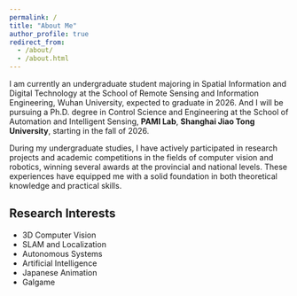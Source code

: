 ```yaml
---
permalink: /
title: "About Me"
author_profile: true
redirect_from:
  - /about/
  - /about.html
---
```


I am currently an undergraduate student majoring in Spatial Information and Digital Technology at the School of Remote Sensing and Information Engineering, Wuhan University, expected to graduate in 2026. And I will be pursuing a Ph.D. degree in Control Science and Engineering at the School of Automation and Intelligent Sensing, **PAMI Lab**, **Shanghai Jiao Tong University**, starting in the fall of 2026.

During my undergraduate studies, I have actively participated in research projects and academic competitions in the fields of computer vision and robotics, winning several awards at the provincial and national levels. These experiences have equipped me with a solid foundation in both theoretical knowledge and practical skills.

## Research Interests

- 3D Computer Vision
- SLAM and Localization
- Autonomous Systems
- Artificial Intelligence
- Japanese Animation
- Galgame
